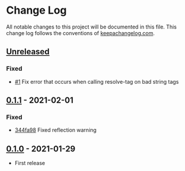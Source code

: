 # Change Log
All notable changes to this project will be documented in this file. This change log follows the conventions of [keepachangelog.com](http://keepachangelog.com/).

## [Unreleased]
### Fixed
- [#1](https://github.com/athos/type-infer/pull/1) Fix error that occurs when calling resolve-tag on bad string tags

## [0.1.1] - 2021-02-01
### Fixed
- [344fa98](https://github.com/athos/type-infer/commit/344fa9833319c86eeb9a5744bc5a2ffc4700b269) Fixed reflection warning

## [0.1.0] - 2021-01-29
- First release

[Unreleased]: https://github.com/athos/type-infer/compare/0.1.0...HEAD
[0.1.1]: https://github.com/athos/type-infer/compare/0.1.0...0.1.1
[0.1.0]: https://github.com/athos/type-infer/releases/0.1.0
